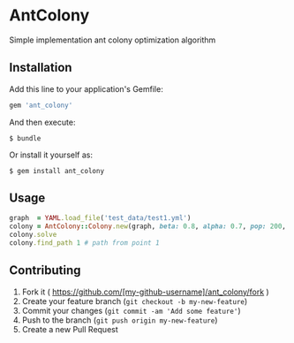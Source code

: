 # AntColony

Simple implementation ant colony optimization algorithm

## Installation

Add this line to your application's Gemfile:

```ruby
gem 'ant_colony'
```

And then execute:

    $ bundle

Or install it yourself as:

    $ gem install ant_colony

## Usage
```ruby
graph  = YAML.load_file('test_data/test1.yml')
colony = AntColony::Colony.new(graph, beta: 0.8, alpha: 0.7, pop: 200, ph: 0.3, q: 5)
colony.solve
colony.find_path 1 # path from point 1
```
## Contributing

1. Fork it ( https://github.com/[my-github-username]/ant_colony/fork )
2. Create your feature branch (`git checkout -b my-new-feature`)
3. Commit your changes (`git commit -am 'Add some feature'`)
4. Push to the branch (`git push origin my-new-feature`)
5. Create a new Pull Request
